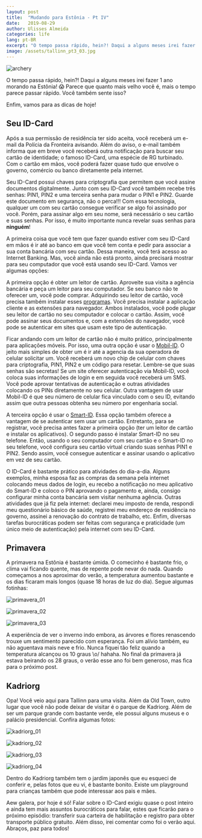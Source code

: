 ```yaml
---
layout: post
title:  "Mudando para Estônia - Pt IV"
date:   2019-08-29
author: Ulisses Almeida
categories: life
lang: pt-BR
excerpt: "O tempo passa rápido, hein?! Daqui a alguns meses irei fazer 1 ano morando na Estônia! 😱 Parece que quanto mais velho você é, mais o tempo parece passar rápido. Você também sente isso? Venha ver as novidades!"
image: /assets/tallinn_pt3_03.jpg
---
```


![archery](/assets/tallinn_pt_04.jpg)

O tempo passa rápido, hein?! Daqui a alguns meses irei fazer 1 ano morando na Estônia! 😱 Parece que quanto mais velho você é, mais o tempo parece passar rápido. Você também sente isso?

Enfim, vamos para as dicas de hoje!


## Seu ID-Card

Após a sua permissão de residência ter sido aceita, você receberá um e-mail da Polícia da Fronteira avisando. Além do aviso, o e-mail também informa que em breve você receberá outra notificação para buscar seu cartão de identidade; o famoso ID-Card, uma espécie de RG turbinado. Com o cartão em mãos, você poderá fazer quase tudo que envolve o governo, comércio ou banco diretamente pela internet.

Seu ID-Card possui chaves para criptografia que permitem que você assine documentos digitalmente. Junto com seu ID-Card você também recebe três senhas: PIN1, PIN2 e uma terceira senha para mudar o PIN1 e PIN2. Guarde este documento em segurança, não o perca!!! Com essa tecnologia, qualquer um com seu cartão consegue verificar se algo foi assinado por você. Porém, para assinar algo em seu nome, será necessário o seu cartão e suas senhas. Por isso, é muito importante nunca revelar suas senhas para __ninguém__!

A primeira coisa que você tem que fazer quando estiver com seu ID-Card em mãos é ir até ao banco em que você tem conta e pedir para associar a sua conta bancária com seu cartão. Dessa maneira, você terá acesso ao Internet Banking. Mas, você ainda não está pronto, ainda precisará mostrar para seu computador que você está usando seu ID-Card. Vamos ver algumas opções:

A primeira opção é obter um leitor de cartão. Aproveite sua visita a agência bancária e peça um leitor para seu computador. Se seu banco não te oferecer um, você pode comprar. Adquirindo seu leitor de cartão, você precisa também instalar esses [programas](https://installer.id.ee/?lang=eng). Você precisa instalar a aplicação cliente e as extensões para navegador. Ambos instalados, você pode plugar seu leitor de cartão no seu computador e colocar o cartão. Assim, você pode assinar seus documentos e, com a extensões do navegador, você pode se autenticar em sites que usam este tipo de autenticação.

Ficar andando com um leitor de cartão não é muito prático, principalmente para aplicações móveis. Por isso, uma outra opção é usar o [Mobil-ID](https://www.id.ee/index.php?id=36881). O jeito mais simples de obter um é ir até a agencia da sua operadora de celular solicitar um. Você receberá um novo chip de celular com chaves para criptografia, PIN1, PIN2 e um código para resetar. Lembre-se que suas senhas são secretas! Se um site oferecer autenticação via Mobil-ID, você coloca suas informações de login e em seguida você receberá um SMS. Você pode aprovar tentativas de autenticação e outras atividades colocando os PINs diretamente no seu celular. Outra vantagem de usar Mobil-ID é que seu número de celular fica vinculado com o seu ID, evitando assim que outra pessoas obtenha seu número por engenharia social.

A terceira opção é usar o [Smart-ID](https://www.smart-id.com/). Essa opção também oferece a vantagem de se autenticar sem usar um cartão. Entretanto, para se registrar, você precisa antes fazer a primeira opção (ter um leitor de cartão e instalar os aplicativos). O segundo passo é instalar Smart-ID no seu telefone. Então, usando o seu computador com seu cartão e o Smart-ID no seu telefone, você configura seu cartão virtual criando suas senhas PIN1 e PIN2. Sendo assim, você consegue autenticar e assinar usando o aplicativo em vez de seu cartão.

O ID-Card é bastante prático para atividades do dia-a-dia. Alguns exemplos, minha esposa faz as compras da semana pela internet colocando meus dados de login, eu recebo a notificação no meu aplicativo do Smart-ID e coloco o PIN aprovando o pagamento e, ainda, consigo configurar minha conta bancária sem visitar nenhuma agência. Outras atividades que já fiz pela internet: declarei meu imposto de renda, respondi meu questionário básico de saúde, registrei meu endereço de residência no governo, assinei a renovação do contrato de trabalho, etc. Enfim, diversas tarefas burocráticas podem ser feitas com segurança e praticidade (um único meio de autenticação) pela internet com seu ID-Card.


## Primavera

A primavera na Estônia é bastante úmida. O comecinho é bastante frio, o clima vai ficando quente, mas de repente pode nevar do nada. Quando começamos a nos aproximar do verão, a temperatura aumentou bastante e os dias ficaram mais longos (quase 18 horas de luz do dia). Segue algumas fotinhas:

![primavera_01](/assets/spring-01.jpg)

![primavera_02](/assets/spring-02.jpg)

![primavera_03](/assets/spring-03.jpg)

A experiência de ver o inverno indo embora, as árvores e flores renascendo trouxe um sentimento parecido com esperança. Foi um alívio também, eu não aguentava mais neve e frio. Nunca fiquei tão feliz quando a temperatura alcançou os 10 graus \o/ hahaha. No final da primavera já estava beirando os 28 graus, o verão esse ano foi bem generoso, mas fica para o próximo post.

## Kadriorg

Opa! Você veio aqui para Tallinn para uma visita. Além da Old Town, outro lugar que você não pode deixar de visitar é o parque de Kadriorg. Além de ser um parque grande com bastante verde, ele possui alguns museus e o palácio presidencial. Confira algumas fotos:

![kadriorg_01](/assets/kadriorg-01.jpg)

![kadriorg_02](/assets/kadriorg-02.jpg)

![kadriorg_03](/assets/kadriorg-03.jpg)

![kadriorg_04](/assets/kadriorg-04.jpg)

Dentro do Kadriorg também tem o jardim japonês que eu esqueci de conferir e, pelas fotos que eu vi, é bastante bonito. Existe um playground para crianças também que pode interessar aos pais e mães.

Aew galera, por hoje é só! Falar sobre o ID-Card exigiu quase o post inteiro e ainda tem mais assuntos burocráticos para falar, estes que ficarão para o próximo episódio: transferir sua carteira de habilitação e registro para obter transporte público gratuito. Além disso, irei comentar como foi o verão aqui. Abraços, paz para todos!
